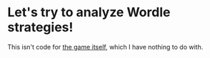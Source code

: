 # Let's try to analyze Wordle strategies!

This isn't code for [the game itself](https://www.powerlanguage.co.uk/wordle/), which I have nothing to do with.
